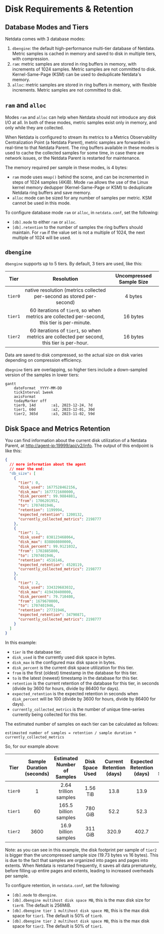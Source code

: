 # Disk Requirements &amp; Retention

## Database Modes and Tiers

Netdata comes with 3 database modes:

1. `dbengine`: the default high-performance multi-tier database of Netdata. Metric samples is cached in memory and saved to disk in multiple tiers, with compression.
2. `ram`: metric samples are stored in ring buffers in memory, with increments of 1024 samples. Metric samples are not committed to disk. Kernel-Same-Page (KSM) can be used to deduplicate Netdata's memory.
3. `alloc`: metric samples are stored in ring buffers in memory, with flexible increments. Metric samples are not committed to disk.

## `ram` and `alloc`

Modes `ram` and `alloc` can help when Netdata should not introduce any disk I/O at all. In both of these modes, metric samples exist only in memory, and only while they are collected.

When Netdata is configured to stream its metrics to a Metrics Observability Centralization Point (a Netdata Parent), metric samples are forwarded in real-time to that Netdata Parent. The ring buffers available in these modes is used to cache the collected samples for some time, in case there are network issues, or the Netdata Parent is restarted for maintenance.

The memory required per sample in these modes, is 4 bytes:

- `ram` mode uses `mmap()` behind the scene, and can be incremented in steps of 1024 samples (4KiB). Mode `ram` allows the use of the Linux kernel memory dedupper (Kernel-Same-Page or KSM) to deduplicate Netdata ring buffers and save memory.
- `alloc` mode can be sized for any number of samples per metric. KSM cannot be used in this mode.

To configure database mode `ram` or `alloc`, in `netdata.conf`, set the following:

- `[db].mode` to either `ram` or `alloc`.
- `[db].retention` to the number of samples the ring buffers should maintain. For `ram` if the value set is not a multiple of 1024, the next multiple of 1024 will be used.

## `dbengine`

`dbengine` supports up to 5 tiers. By default, 3 tiers are used, like this:

|   Tier   |                                          Resolution                                          | Uncompressed Sample Size |
|:--------:|:--------------------------------------------------------------------------------------------:|:------------------------:|
| `tier0`  |            native resolution (metrics collected per-second as stored per-second)             |         4 bytes          |
| `tier1`  | 60 iterations of `tier0`, so when metrics are collected per-second, this tier is per-minute. |         16 bytes         |
| `tier2`  |  60 iterations of `tier1`, so when metrics are collected per second, this tier is per-hour.  |         16 bytes         |

Data are saved to disk compressed, so the actual size on disk varies depending on compression efficiency.

`dbegnine` tiers are overlapping, so higher tiers include a down-sampled version of the samples in lower tiers:

```mermaid
gantt
    dateFormat  YYYY-MM-DD
    tickInterval 1week
    axisFormat    
    todayMarker off
    tier0, 14d       :a1, 2023-12-24, 7d
    tier1, 60d       :a2, 2023-12-01, 30d
    tier2, 365d      :a3, 2023-11-02, 59d
```

## Disk Space and Metrics Retention

You can find information about the current disk utilization of a Netdata Parent, at <http://agent-ip:19999/api/v2/info>. The output of this endpoint is like this:

```json
{
  // more information about the agent
  // near the end:
  "db_size": [
    {
      "tier": 0,
      "disk_used": 1677528462156,
      "disk_max": 1677721600000,
      "disk_percent": 99.9884881,
      "from": 1706201952,
      "to": 1707401946,
      "retention": 1199994,
      "expected_retention": 1200132,
      "currently_collected_metrics": 2198777
    },
    {
      "tier": 1,
      "disk_used": 838123468064,
      "disk_max": 838860800000,
      "disk_percent": 99.9121032,
      "from": 1702885800,
      "to": 1707401946,
      "retention": 4516146,
      "expected_retention": 4520119,
      "currently_collected_metrics": 2198777
    },
    {
      "tier": 2,
      "disk_used": 334329683032,
      "disk_max": 419430400000,
      "disk_percent": 79.710408,
      "from": 1679670000,
      "to": 1707401946,
      "retention": 27731946,
      "expected_retention": 34790871,
      "currently_collected_metrics": 2198777
    }
  ]
}
```

In this example:

- `tier` is the database tier.
- `disk_used` is the currently used disk space in bytes.
- `disk_max` is the configured max disk space in bytes.
- `disk_percent` is the current disk space utilization for this tier.
- `from` is the first (oldest) timestamp in the database for this tier.
- `to` is the latest (newest) timestamp in the database for this tier.
- `retention` is the current retention of the database for this tier, in seconds (divide by 3600 for hours, divide by 86400 for days).
- `expected_retention` is the expected retention in seconds when `disk_percent` will be 100 (divide by 3600 for hours, divide by 86400 for days).
- `currently_collected_metrics` is the number of unique time-series currently being collected for this tier.

The estimated number of samples on each tier can be calculated as follows:

```
estimasted number of samples = retention / sample duration * currently_collected_metrics
```

So, for our example above:

|  Tier   | Sample Duration (seconds) | Estimated Number of Samples | Disk Space Used | Current Retention (days) | Expected Retention (days) | Bytes Per Sample |
|:-------:|:-------------------------:|:---------------------------:|:---------------:|:------------------------:|:-------------------------:|:----------------:|
| `tier0` |             1             |    2.64 trillion samples    |    1.56 TiB     |           13.8           |           13.9            |       0.64       |
| `tier1` |            60             |    165.5 billion samples    |     780 GiB     |           52.2           |           52.3            |       5.01       |
| `tier2` |           3600            |    16.9 billion samples     |     311 GiB     |          320.9           |           402.7           |      19.73       |

Note: as you can see in this example, the disk footprint per sample of `tier2` is bigger than the uncompressed sample size (19.73 bytes vs 16 bytes). This is due to the fact that samples are organized into pages and pages into extents. When Netdata is restarted frequently, it saves all data prematurely, before filling up entire pages and extents, leading to increased overheads per sample.

To configure retention, in `netdata.conf`, set the following:

- `[db].mode` to `dbengine`.
- `[db].dbengine multihost disk space MB`, this is the max disk size for `tier0`. The default is 256MiB.
- `[db].dbengine tier 1 multihost disk space MB`, this is the max disk space for `tier1`. The default is 50% of `tier0`.
- `[db].dbengine tier 2 multihost disk space MB`, this is the max disk space for `tier2`. The default is 50% of `tier1`.

